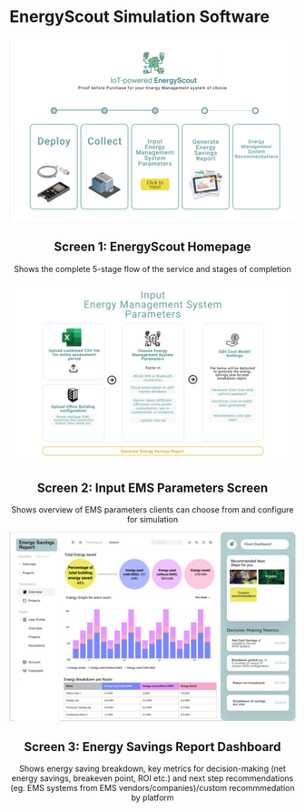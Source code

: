 # EnergyScout Simulation Software
![alt text](../pictures/1.png)
<h2 align="center"><strong>Screen 1: EnergyScout Homepage</strong></h2>
<p align="center">Shows the complete 5-stage flow of the service and stages of completion</p>

![alt text](../pictures/2.png)
<h2 align="center"><strong>Screen 2: Input EMS Parameters Screen</strong></h2>
<p align="center">Shows overview of EMS parameters clients can choose from and configure for simulation</p>

![alt text](../pictures/3.png)
<h2 align="center"><strong>Screen 3: Energy Savings Report Dashboard</strong></h2>
<p align="center">Shows energy saving breakdown, key metrics for decision-making (net energy savings, breakeven point, ROI etc.) and next step recommendations (eg. EMS systems from EMS vendors/companies)/custom recommmedation by platform</p>
